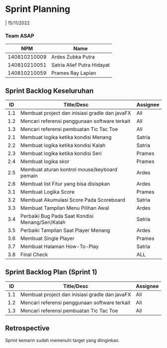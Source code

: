 # Sprint Planning 
| 15/11/2022

### Team ASAP
| NPM           | Name                       |
| ------------- | -------------------------- |
| 140810210009  | Ardes Zubka Putra          |
| 140810210051  | Satria Alief Putra Hidayat |
| 140810210059  | Prames Ray Lapian          |

## Sprint Backlog Keseluruhan 
| ID  | Title/Desc                                     | Assignee | 
| --- | ---------------------------------------------- | -------- | 
| 1.1 | Membuat project dan inisiasi gradle dan javaFX | All      |
| 1.2 | Mencari referensi penggunaan software terkait  | All      |
| 1.3 | Mencari referensi pembuatan Tic Tac Toe        | All      | 
| 2.1 | Membuat logika ketika kondisi Menang           | Satria   |
| 2.2 | Membuat logika ketika kondisi Kalah            | Satria   |
| 2.3 | Membuat logika ketika kondisi Seri             | Prames   |
| 2.4 | Membuat logika skor                            | Prames   |
| 2.5 | Membuat aturan kontrol mouse/keyboard pemain   | Ardes    |
| 2.6 | Membuat list Fitur yang bisa disispkan         | Ardes    |
| 3.1 | Membuat Logika Score                         | Prames   |
| 3.2 | Membuat Akumulasi Score Pada Scoreboard      | Satria   |
| 3.3 | Membuat Tampilan Menu Pilihan Awal           | Ardes   |
| 3.4 | Perbaiki Bug Pada Saat Kondisi Menang/Seri/Kalah | Satria    |
| 3.5 | Perbaiki Tampilan Saat Player Menang         | Ardes    |
| 3.6 | Membuat Single Player                        | Prames   |
| 3.7 | Membuat Halaman How-To-Play                  | Satria   |
| 3.8 | Final Check                                  | ALL      |

## Sprint Backlog Plan (Sprint 1)
| ID  | Title/Desc                                     | Assignee | 
| --- | ---------------------------------------------- | -------- | 
| 1.1 | Membuat project dan inisiasi gradle dan javaFX | All      |
| 1.2 | Mencari referensi penggunaan software terkait  | All      |
| 1.3 | Mencari referensi pembuatan Tic Tac Toe        | All      | 

## Retrospective 
Sprint kemarin sudah memenuhi target yang diinginkan.
